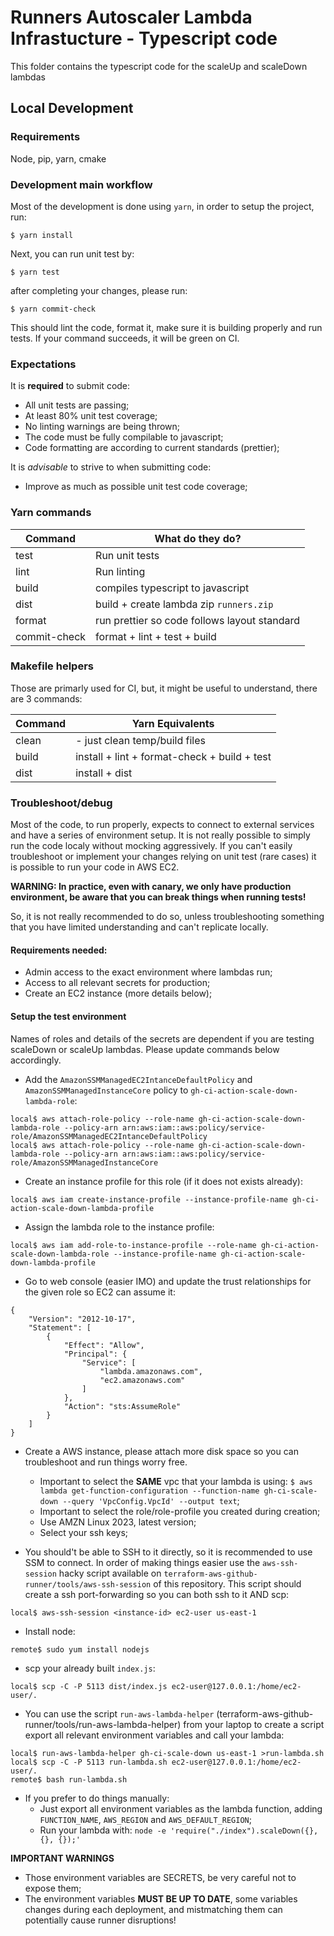 # Runners Autoscaler Lambda Infrastucture - Typescript code

This folder contains the typescript code for the scaleUp and scaleDown lambdas

## Local Development

### Requirements

Node, pip, yarn, cmake

### Development main workflow

Most of the development is done using `yarn`, in order to setup the project, run:

```
$ yarn install
```

Next, you can run unit test by:

```
$ yarn test
```

after completing your changes, please run:

```
$ yarn commit-check
```

This should lint the code, format it, make sure it is building properly and run tests. If your command succeeds, it will be green on CI.

### Expectations

It is **required** to submit code:

* All unit tests are passing;
* At least 80% unit test coverage;
* No linting warnings are being thrown;
* The code must be fully compilable to javascript;
* Code formatting are according to current standards (prettier);

It is *advisable* to strive to when submitting code:

* Improve as much as possible unit test code coverage;

### Yarn commands

| Command        | What do they do?                              |
| -------------- | ------------------                            |
| test           | Run unit tests                                |
| lint           | Run linting                                   |
| build          | compiles typescript to javascript             |
| dist           | build + create lambda zip `runners.zip`       |
| format         | run prettier so code follows layout standard  |
| commit-check   | format + lint + test + build                  |

### Makefile helpers

Those are primarly used for CI, but, it might be useful to understand, there are 3 commands:

| Command      | Yarn Equivalents                             |
| ------------ | ------------------                           |
| clean        | - just clean temp/build files                |
| build        | install + lint + format-check + build + test |
| dist         | install + dist                               |

### Troubleshoot/debug

Most of the code, to run properly, expects to connect to external services and have a series of environment setup. It is not really possible to simply run the code localy without mocking aggressively. If you can't easily troubleshoot or implement your changes relying on unit test (rare cases) it is possible to run your code in AWS EC2.

**WARNING: In practice, even with canary, we only have production environment, be aware that you can break things when running tests!**

So, it is not really recommended to do so, unless troubleshooting something that you have limited understanding and can't replicate locally.

#### Requirements needed:

* Admin access to the exact environment where lambdas run;
* Access to all relevant secrets for production;
* Create an EC2 instance (more details below);

#### Setup the test environment

Names of roles and details of the secrets are dependent if you are testing scaleDown or scaleUp lambdas. Please update commands below accordingly.

* Add the `AmazonSSMManagedEC2IntanceDefaultPolicy` and `AmazonSSMManagedInstanceCore` policy to `gh-ci-action-scale-down-lambda-role`:

```
local$ aws attach-role-policy --role-name gh-ci-action-scale-down-lambda-role --policy-arn arn:aws:iam::aws:policy/service-role/AmazonSSMManagedEC2IntanceDefaultPolicy
local$ aws attach-role-policy --role-name gh-ci-action-scale-down-lambda-role --policy-arn arn:aws:iam::aws:policy/service-role/AmazonSSMManagedInstanceCore
```

* Create an instance profile for this role (if it does not exists already):

```
local$ aws iam create-instance-profile --instance-profile-name gh-ci-action-scale-down-lambda-profile
```

* Assign the lambda role to the instance profile:

```
local$ aws iam add-role-to-instance-profile --role-name gh-ci-action-scale-down-lambda-role --instance-profile-name gh-ci-action-scale-down-lambda-profile
```

* Go to web console (easier IMO) and update the trust relationships for the given role so EC2 can assume it:

```
{
    "Version": "2012-10-17",
    "Statement": [
        {
            "Effect": "Allow",
            "Principal": {
                "Service": [
                    "lambda.amazonaws.com",
                    "ec2.amazonaws.com"
                ]
            },
            "Action": "sts:AssumeRole"
        }
    ]
}
```

* Create a AWS instance, please attach more disk space so you can troubleshoot and run things worry free.
  * Important to select the **SAME** vpc that your lambda is using: `$ aws lambda get-function-configuration --function-name gh-ci-scale-down --query 'VpcConfig.VpcId' --output text`;
  * Important to select the role/role-profile you created during creation;
  * Use AMZN Linux 2023, latest version;
  * Select your ssh keys;

* You should't be able to SSH to it directly, so it is recommended to use SSM to connect. In order of making things easier use the `aws-ssh-session` hacky script available on `terraform-aws-github-runner/tools/aws-ssh-session` of this repository. This script should create a ssh port-forwarding so you can both ssh to it AND scp:

```
local$ aws-ssh-session <instance-id> ec2-user us-east-1
```

* Install node:

```
remote$ sudo yum install nodejs
```

* scp your already built `index.js`:

```
local$ scp -C -P 5113 dist/index.js ec2-user@127.0.0.1:/home/ec2-user/.
```

* You can use the script `run-aws-lambda-helper` (terraform-aws-github-runner/tools/run-aws-lambda-helper) from your laptop to create a script export all relevant environment variables and call your lambda:

```
local$ run-aws-lambda-helper gh-ci-scale-down us-east-1 >run-lambda.sh
local$ scp -C -P 5113 run-lambda.sh ec2-user@127.0.0.1:/home/ec2-user/.
remote$ bash run-lambda.sh
```

* If you prefer to do things manually:
  * Just export all environment variables as the lambda function, adding `FUNCTION_NAME`, `AWS_REGION` and `AWS_DEFAULT_REGION`;
  * Run your lambda with: `node -e 'require("./index").scaleDown({}, {}, {});'`

**IMPORTANT WARNINGS**

* Those environment variables are SECRETS, be very careful not to expose them;
* The environment variables **MUST BE UP TO DATE**, some variables changes during each deployment, and mistmatching them can potentially cause runner disruptions!
